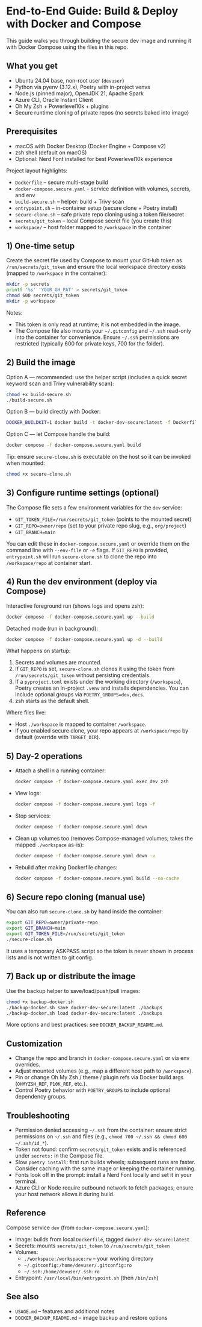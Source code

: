 # End-to-End Guide: Build & Deploy with Docker and Compose

This guide walks you through building the secure dev image and running it with Docker Compose using the files in this repo.

## What you get

- Ubuntu 24.04 base, non-root user (`devuser`)
- Python via pyenv (3.12.x), Poetry with in-project venvs
- Node.js (pinned major), OpenJDK 21, Apache Spark
- Azure CLI, Oracle Instant Client
- Oh My Zsh + Powerlevel10k + plugins
- Secure runtime cloning of private repos (no secrets baked into image)

## Prerequisites

- macOS with Docker Desktop (Docker Engine + Compose v2)
- zsh shell (default on macOS)
- Optional: Nerd Font installed for best Powerlevel10k experience

Project layout highlights:

- `Dockerfile` – secure multi-stage build
- `docker-compose.secure.yaml` – service definition with volumes, secrets, and env
- `build-secure.sh` – helper: build + Trivy scan
- `entrypoint.sh` – in-container setup (secure clone + Poetry install)
- `secure-clone.sh` – safe private repo cloning using a token file/secret
- `secrets/git_token` – local Compose secret file (you create this)
- `workspace/` – host folder mapped to `/workspace` in the container

## 1) One-time setup

Create the secret file used by Compose to mount your GitHub token as `/run/secrets/git_token` and ensure the local workspace directory exists (mapped to `/workspace` in the container):

```bash
mkdir -p secrets
printf '%s' 'YOUR_GH_PAT' > secrets/git_token
chmod 600 secrets/git_token
mkdir -p workspace
```

Notes:

- This token is only read at runtime; it is not embedded in the image.
- The Compose file also mounts your `~/.gitconfig` and `~/.ssh` read-only into the container for convenience. Ensure `~/.ssh` permissions are restricted (typically 600 for private keys, 700 for the folder).

## 2) Build the image

Option A — recommended: use the helper script (includes a quick secret keyword scan and Trivy vulnerability scan):

```bash
chmod +x build-secure.sh
./build-secure.sh
```

Option B — build directly with Docker:

```bash
DOCKER_BUILDKIT=1 docker build -t docker-dev-secure:latest -f Dockerfile .
```

Option C — let Compose handle the build:

```bash
docker compose -f docker-compose.secure.yaml build
```

Tip: ensure `secure-clone.sh` is executable on the host so it can be invoked when mounted:

```bash
chmod +x secure-clone.sh
```

## 3) Configure runtime settings (optional)

The Compose file sets a few environment variables for the `dev` service:

- `GIT_TOKEN_FILE=/run/secrets/git_token` (points to the mounted secret)
- `GIT_REPO=owner/repo` (set to your private repo slug, e.g., `org/project`)
- `GIT_BRANCH=main`

You can edit these in `docker-compose.secure.yaml` or override them on the command line with `--env-file` or `-e` flags. If `GIT_REPO` is provided, `entrypoint.sh` will run `secure-clone.sh` to clone the repo into `/workspace/repo` at container start.

## 4) Run the dev environment (deploy via Compose)

Interactive foreground run (shows logs and opens zsh):

```bash
docker compose -f docker-compose.secure.yaml up --build
```

Detached mode (run in background):

```bash
docker compose -f docker-compose.secure.yaml up -d --build
```

What happens on startup:

1. Secrets and volumes are mounted.
2. If `GIT_REPO` is set, `secure-clone.sh` clones it using the token from `/run/secrets/git_token` without persisting credentials.
3. If a `pyproject.toml` exists under the working directory (`/workspace`), Poetry creates an in-project `.venv` and installs dependencies. You can include optional groups via `POETRY_GROUPS=dev,docs`.
4. zsh starts as the default shell.

Where files live:

- Host `./workspace` is mapped to container `/workspace`.
- If you enabled secure clone, your repo appears at `/workspace/repo` by default (override with `TARGET_DIR`).

## 5) Day-2 operations

- Attach a shell in a running container:

  ```bash
  docker compose -f docker-compose.secure.yaml exec dev zsh
  ```

- View logs:

  ```bash
  docker compose -f docker-compose.secure.yaml logs -f
  ```

- Stop services:

  ```bash
  docker compose -f docker-compose.secure.yaml down
  ```

- Clean up volumes too (removes Compose-managed volumes; takes the mapped `./workspace` as-is):

  ```bash
  docker compose -f docker-compose.secure.yaml down -v
  ```

- Rebuild after making Dockerfile changes:

  ```bash
  docker compose -f docker-compose.secure.yaml build --no-cache
  ```

## 6) Secure repo cloning (manual use)

You can also run `secure-clone.sh` by hand inside the container:

```bash
export GIT_REPO=owner/private-repo
export GIT_BRANCH=main
export GIT_TOKEN_FILE=/run/secrets/git_token
./secure-clone.sh
```

It uses a temporary ASKPASS script so the token is never shown in process lists and is not written to git config.

## 7) Back up or distribute the image

Use the backup helper to save/load/push/pull images:

```bash
chmod +x backup-docker.sh
./backup-docker.sh save docker-dev-secure:latest ./backups
./backup-docker.sh load docker-dev-secure:latest ./backups
```

More options and best practices: see `DOCKER_BACKUP_README.md`.

## Customization

- Change the repo and branch in `docker-compose.secure.yaml` or via env overrides.
- Adjust mounted volumes (e.g., map a different host path to `/workspace`).
- Pin or change Oh My Zsh / theme / plugin refs via Docker build args (`OHMYZSH_REF`, `P10K_REF`, etc.).
- Control Poetry behavior with `POETRY_GROUPS` to include optional dependency groups.

## Troubleshooting

- Permission denied accessing `~/.ssh` from the container: ensure strict permissions on `~/.ssh` and files (e.g., `chmod 700 ~/.ssh && chmod 600 ~/.ssh/id_*`).
- Token not found: confirm `secrets/git_token` exists and is referenced under `secrets:` in the Compose file.
- Slow `poetry install`: first run builds wheels; subsequent runs are faster. Consider caching with the same image or keeping the container running.
- Fonts look off in the prompt: install a Nerd Font locally and set it in your terminal.
- Azure CLI or Node require outbound network to fetch packages; ensure your host network allows it during build.

## Reference

Compose service `dev` (from `docker-compose.secure.yaml`):

- Image: builds from local `Dockerfile`, tagged `docker-dev-secure:latest`
- Secrets: mounts `secrets/git_token` to `/run/secrets/git_token`
- Volumes:
  - `./workspace:/workspace:rw` – your working directory
  - `~/.gitconfig:/home/devuser/.gitconfig:ro`
  - `~/.ssh:/home/devuser/.ssh:ro`
- Entrypoint: `/usr/local/bin/entrypoint.sh` (then `/bin/zsh`)

## See also

- `USAGE.md` – features and additional notes
- `DOCKER_BACKUP_README.md` – image backup and restore options
